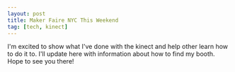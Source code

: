 ```yaml
---
layout: post
title: Maker Faire NYC This Weekend
tag: [tech, kinect]
---
```

I'm excited to show what I've done with the kinect and help other learn how to do it to. I'll update here with information about how to find my booth. Hope to see you there!